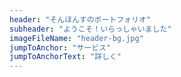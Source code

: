 ```yaml
---
header: "そんほんすのポートフォリオ"
subheader: "ようこそ！いらっしゃいました"
imageFileName: "header-bg.jpg"
jumpToAnchor: "サービス"
jumpToAnchorText: "詳しく"
---
```

